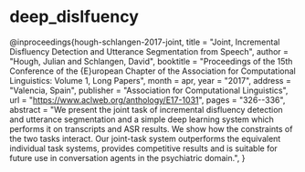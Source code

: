 # deep_dislfuency
@inproceedings{hough-schlangen-2017-joint,
    title = "Joint, Incremental Disfluency Detection and Utterance Segmentation from Speech",
    author = "Hough, Julian  and
      Schlangen, David",
    booktitle = "Proceedings of the 15th Conference of the {E}uropean Chapter of the Association for Computational Linguistics: Volume 1, Long Papers",
    month = apr,
    year = "2017",
    address = "Valencia, Spain",
    publisher = "Association for Computational Linguistics",
    url = "https://www.aclweb.org/anthology/E17-1031",
    pages = "326--336",
    abstract = "We present the joint task of incremental disfluency detection and utterance segmentation and a simple deep learning system which performs it on transcripts and ASR results. We show how the constraints of the two tasks interact. Our joint-task system outperforms the equivalent individual task systems, provides competitive results and is suitable for future use in conversation agents in the psychiatric domain.",
}
